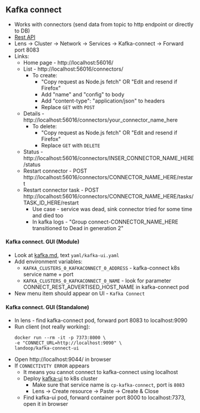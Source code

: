## Kafka connect
* Works with connectors (send data from topic to http endpoint or directly to DB)
* [Rest API](https://docs.confluent.io/platform/current/connect/references/restapi.html)
* Lens -> Cluster -> Network -> Services -> Kafka-connect -> Forward port 8083
* Links:
    * Home page - http://localhost:56016/
    * List - http://localhost:56016/connectors/
        * To create:
            * "Copy request as Node.js fetch" OR "Edit and resend if Firefox"
            * Add "name" and "config" to body
            * Add "content-type": "application/json" to headers
            * Replace `GET` with `POST` 
    * Details - http://localhost:56016/connectors/your_connector_name_here
        * To delete:
            * "Copy request as Node.js fetch" OR "Edit and resend if Firefox"
            * Replace `GET` with `DELETE`
    * Status - http://localhost:56016/connectors/INSER_CONNECTOR_NAME_HERE/status
    * Restart connector - POST http://localhost:56016/connectors/CONNECTOR_NAME_HERE/restart
    * Restart connector task - POST http://localhost:56016/connectors/CONNECTOR_NAME_HERE/tasks/TASK_ID_HERE/restart
        * Use case - service was dead, sink connector tried for some time and died too
        * In kafka logs - "Group connect-CONNECTOR_NAME_HERE transitioned to Dead in generation 2"

#### Kafka connect. GUI (Module)
* Look at [kafka.md](kafka-ecosystem.md), text `yaml/kafka-ui.yaml`
* Add environment variables:
    * `KAFKA_CLUSTERS_0_KAFKACONNECT_0_ADDRESS` - kafka-connect k8s service name + port
    * `KAFKA_CLUSTERS_0_KAFKACONNECT_0_NAME` - look for parameter CONNECT_REST_ADVERTISED_HOST_NAME in kafka-connect pod
* New menu item should appear on UI - `Kafka Connect`

#### Kafka connect. GUI (Standalone)
* In lens - find kafka-connect pod, forward port 8083 to localhost:9090
* Run client (not really working):
    ```
    docker run --rm -it -p 7373:8000 \
    -e "CONNECT_URL=http://localhost:9090" \
    landoop/kafka-connect-ui
    ```
* Open http://localhost:9044/ in browser
* If `CONNECTIVITY ERROR` appears
    * It means you cannot connect to kafka-connect using localhost
    * Deploy [kafka-ui](yaml/kafka-connect.yaml) to k8s cluster
        * Make sure that service name is `cp-kafka-connect`, port is `8083`
        * Lens -> Create resource -> Paste -> Create & Close
    * Find kafka-ui pod, forward container port 8000 to localhost:7373, open it in browser
